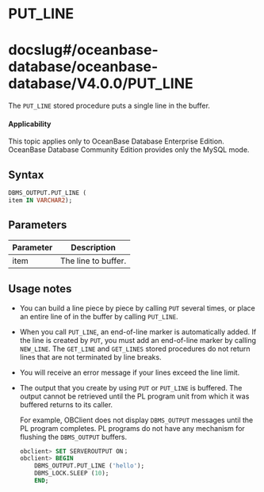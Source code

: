 PUT_LINE
=============================
# docslug#/oceanbase-database/oceanbase-database/V4.0.0/PUT_LINE
The `PUT_LINE` stored procedure puts a single line in the buffer.

<main id="notice" >
    <h4>Applicability</h4>
    <p>This topic applies only to OceanBase Database Enterprise Edition. OceanBase Database Community Edition provides only the MySQL mode. </p>
  </main>

Syntax
-----------

```sql
DBMS_OUTPUT.PUT_LINE (
item IN VARCHAR2);
```



Parameters
-------------



| **Parameter** | **Description** |
|--------|--------|
| item | The line to buffer.  |



Usage notes
-------------

* You can build a line piece by piece by calling `PUT` several times, or place an entire line of in the buffer by calling `PUT_LINE`.



* When you call `PUT_LINE`, an end-of-line marker is automatically added. If the line is created by `PUT`, you must add an end-of-line marker by calling `NEW_LINE`. The `GET_LINE` and `GET_LINES` stored procedures do not return lines that are not terminated by line breaks.



* You will receive an error message if your lines exceed the line limit.



* The output that you create by using `PUT` or `PUT_LINE` is buffered. The output cannot be retrieved until the PL program unit from which it was buffered returns to its caller.

   For example, OBClient does not display `DBMS_OUTPUT` messages until the PL program completes. PL programs do not have any mechanism for flushing the `DBMS_OUTPUT` buffers.

   ```sql
   obclient> SET SERVEROUTPUT ON；
   obclient> BEGIN
       DBMS_OUTPUT.PUT_LINE ('hello');
       DBMS_LOCK.SLEEP (10);
       END;
   ```






